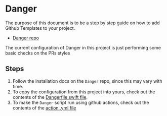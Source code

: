 # Danger

The purpose of this document is to be a step by step guide on how to add Github Templates to your project.

* [Danger repo](https://github.com/danger/swift)

The current configuration of Danger in this project is just performing some basic checks on the PRs styles

## Steps
1. Follow the installation docs on the `Danger` repo, since this may vary with time.
2. To copy the configuration from this project into yours, check out the contents of the [Dangerfile.swift file](../Dangerfile.swift).
3. To make the `Danger` script run using github actions, check out the contents of the [action .yml file](../.github/workflows/danger.yml) 


